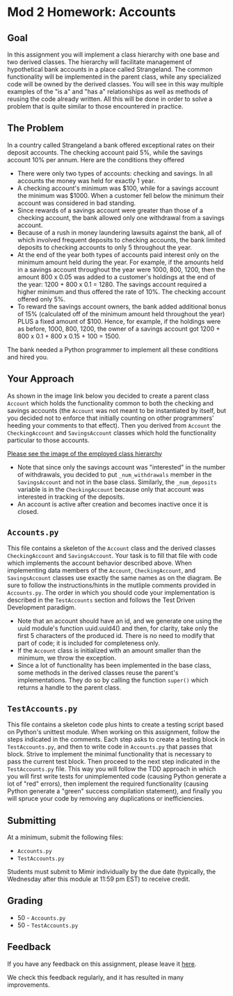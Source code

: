 # Mod 2 Homework: Accounts
## Goal
In this assignment you will implement a class hierarchy with one base and two derived classes. The hierarchy will facilitate management of hypothetical bank accounts in a place called Strangeland. The common functionality will be implemented in the parent class, while any specialized code will be owned by the derived classes. You will see in this way multiple examples of the "is a" and "has a" relationships as well as methods of reusing the code already written. All this will be done in order to solve a problem that is quite similar to those encountered in practice.


## The Problem
In a country called Strangeland a bank offered exceptional rates on their deposit accounts. The checking account paid 5%, while the savings account 10% per annum. Here are the conditions they offered

 * There were only two types of accounts: checking and savings. In all accounts the money was held for exactly 1 year.
 * A checking account's minimum was $100, while for a savings account the minimum was $1000. When a customer fell below the minimum their account was considered in bad standing.
 * Since rewards of a savings account were greater than those of a checking account, the bank allowed only one withdrawal from a savings account.
 * Because of a rush in money laundering lawsuits against the bank, all of which involved frequent deposits to checking accounts, the bank limited deposits to checking accounts to only 5 throughout the year. 
 * At the end of the year both types of accounts paid interest only on the minimum amount held during the year. For example, if the amounts held in a savings account throughout the year were 1000, 800, 1200, then the amount 800 x 0.05 was added to a customer's holdings at the end of the year: 1200 + 800 x 0.1 = 1280. The savings account required a higher minimum and thus offered the rate of 10%. The checking account offered only 5%.
 * To reward the savings account owners, the bank added additional bonus of 15% (calculated off of the minimum amount held throughout the year) PLUS a fixed amount of $100. Hence, for example, if the holdings were as before, 1000, 800, 1200, the owner of a savings account got 1200 + 800 x 0.1 + 800 x 0.15 + 100 = 1500.

 
The bank needed a Python programmer to implement all these conditions and hired you.


## Your Approach
As shown in the image link below you decided to create a parent class `Account` which holds the functionality common to both the checking and savings accounts (the `Account` was not meant to be instantiated by itself, but you decided not to enforce that initially counting on other programmers' heeding your comments to that effect). Then you derived from `Account` the `CheckingAccount` and `SavingsAccount` classes which hold the functionality particular to those accounts.

[Please see the image of the employed class hierarchy](https://drive.google.com/file/d/1YunaYbIZyf8Iq7nHxu_hnc0JSqJmh21e/view?usp=sharing)

 * Note that since only the savings account was "interested" in the number of withdrawals, you decided to put `_num_withdrawals` member in the `SavingsAccount` and not in the base class. Similarly, the `_num_deposits` variable is in the `CheckingAccount` because only that account was interested in tracking of the deposits.
 * An account is active after creation and becomes inactive once it is closed.

## `Accounts.py`
This file contains a skeleton of the `Account` class and the derived classes `CheckingAccount` and `SavingsAccount`. Your task is to fill that file with code which implements the account behavior described above. When implementing data members of the `Account`, `CheckingAccount`, and `SavingsAccount` classes use exactly the same names as on the diagram. Be sure to follow the instructions/hints in the mutliple comments provided in `Accounts.py`. The order in which you should code your implementation is described in the `TestAccounts` section and follows the Test Driven Development paradigm.

 * Note that an account should have an id, and we generate one using the uuid module's function uuid.uuid4() and then, for clarity, take only the first 5 characters of the produced id. There is no need to modify that part of code; it is included for completeness only.
 * If the `Account` class is initialized with an amount smaller than the minimum, we throw the exception.
 * Since a lot of functionality has been implemented in the base class, some methods in the derived classes reuse the parent's implementations. They do so by calling the function `super()` which returns a handle to the parent class.
 

## `TestAccounts.py`

This file contains a skeleton code plus hints to create a testing script based on Python's unittest module. When working on this assignment, follow the steps indicated in the comments. Each step asks to create a testing block in `TestAccounts.py`, and then to write code in `Accounts.py` that passes that block. Strive to implement the minimal functionality that is necessary to pass the current test block. Then proceed to the next step indicated in the `TestAccounts.py` file. This way you will follow the TDD approach in which you will first write tests for unimplemented code (causing Python generate a lot of "red" errors), then implement the required functionality (causing Python generate a "green" success compilation statement), and finally you will spruce your code by removing any duplications or inefficiencies. 


## Submitting
At a minimum, submit the following files:
   * `Accounts.py`
   * `TestAccounts.py`

Students must submit to Mimir individually by the due date (typically, the Wednesday after this module at 11:59 pm EST) to receive credit.

## Grading

* 50 - `Accounts.py`
* 50 - `TestAccounts.py`

## Feedback
If you have any feedback on this assignment, please leave it [here](https://s.uconn.edu/cse2050_feedback).

We check this feedback regularly, and it has resulted in many improvements.
